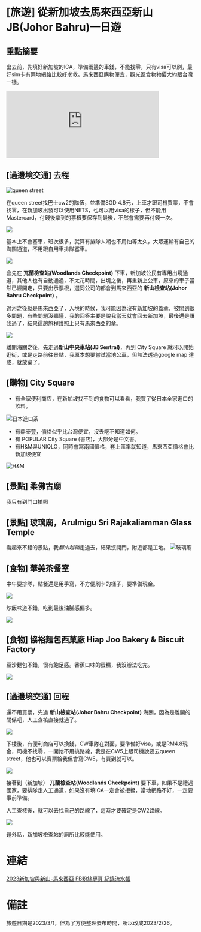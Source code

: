# [旅遊] 從新加坡去馬來西亞新山JB(Johor Bahru)一日遊



## 重點摘要
出去前，先填好新加坡的ICA，準備兩邊的車錢，不能找零，只有visa可以刷，最好sim卡有兩地網路比較好求救。馬來西亞購物便宜，觀光區食物物價大約跟台灣一樣。
<!--more-->

<iframe src="https://open.firstory.me/embed/story/cletodx7u025l01vwe1nz6ahg" height="180" width="81%" frameborder="0" scrolling="no"></iframe>

## [過邊境交通] 去程
![queen street](QueenStTer.JPG)

在queen street找巴士cw2的隊伍，並準備SGD 4.8元，上車才跟司機買票，不會找零，在新加坡出發可以使用NETS，也可以用visa的樣子，但不能用 Mastercard，付錢後拿到的票根要保存到最後，不然會需要再付錢一次。

![](CW2票根要收好.jpg)


基本上不會塞車，班次很多，就算有排隊人潮也不用怕等太久，大眾運輸有自己的海關通道，不用跟自用車排隊塞車。

![](CW2上車.jpg)

會先在 **兀蘭檢查站(Woodlands Checkpoint)** 下車，新加坡公民有專用出境通道，其他人也有自動通過，不太花時間，出境之後，再重新上公車，原來的車子當然已經開走，只要出示票根，選同公司的都會到馬來西亞的 **新山檢查站(Johor Bahru Checkpoint)** 。


過河之後就是馬來西亞了，入境的時候，我可能因為沒有新加坡的蓋章，被問到很多問題，有些問題沒聽懂，我的回答主要是說我當天就會回去新加坡，最後還是讓我過了，結果這趟旅程護照上只有馬來西亞的章。

![](往新山車站.jpg)

離開海關之後，先走過**新山中央車站(JB Sentral)**，再到 City Square 就可以開始逛街，或是走路前往景點，我原本想要嘗試當地公車，但無法透過google map 達成，就放棄了。

## [購物] City Square
* 有全家便利商店，在新加坡找不到的食物可以看看，我買了從日本全家進口的飲料。

![日本進口茶](全家茶.jpg)

* 有鼎泰豐，價格似乎比台灣便宜，沒去吃不知道如何。
* 有 POPULAR City Square (書店)，大部分是中文書。
* 有H&M與UNIQLO，同時會寫兩國價格，套上匯率就知道，馬來西亞價格會比新加坡便宜

![H&M](價格.jpg)

##  [景點] 柔佛古廟 
我只有到門口拍照

##  [景點] 玻璃廟，Arulmigu Sri Rajakaliamman Glass Temple 
看起來不錯的景點，我*翻山越嶺*走過去，結果沒開門，附近都是工地。
![玻璃廟](玻璃廟沒開.jpg)

##  [食物] 華美茶餐室
中午要排隊，點餐還是用手寫，不方便刷卡的樣子，要準備現金。

![](華美手寫.jpg)

炒飯味道不錯，吃到最後油膩感偏多。

![](華美茶餐室.jpg)

##  [食物] 協裕麵包西菓廠 Hiap Joo Bakery & Biscuit Factory
豆沙麵包不錯，很有飽足感。香蕉口味的蛋糕，我沒辦法吃完。

![](協裕麵包西菓廠.jpg)

## [過邊境交通] 回程
還不用買票，先過 **新山檢查站(Johor Bahru Checkpoint)** 海關，因為是離開的關係吧，人工查核直接就過了。

![](CW車隊在對面.jpg)

下樓後，有便利商店可以換錢，CW車隊在對面，要準備好visa，或是RM4.8現金，司機不找零，一開始不用挑路線，我是在CW5上跟司機說要去queen street，他也可以賣票給我但會寫CW5，有買到就可以。

![](CW2回程.jpg)

接著到（新加坡） **兀蘭檢查站(Woodlands Checkpoint)** 要下車，如果不是禮遇國家，要排隊走人工通道，如果沒有填ICA一定會被拒絕，當地網路不好，一定要事前準備。

人工查核後，就可以去找自己的路線了，這時才要確定是CW2路線。

![](CW2回程2.jpg)

題外話，新加坡檢查站的廁所比較能使用。

# 連結
[2023新加坡與新山-馬來西亞 FB粉絲專頁 紀錄流水帳](https://www.facebook.com/profile.php?id=100090658718483)

# 備註
旅遊日期是2023/3/1，但為了方便整理發布時間，所以改成2023/2/26。
